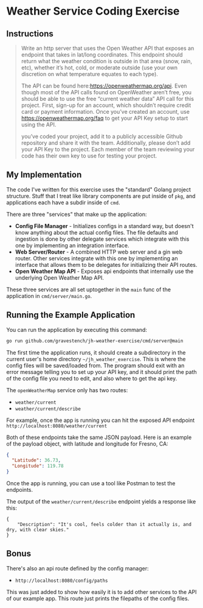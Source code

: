 # Weather Service Coding Exercise

## Instructions
> Write an http server that uses the Open Weather API that exposes an endpoint that takes in lat/long
coordinates. This endpoint should return what the weather condition is outside in that area (snow, rain,
etc), whether it’s hot, cold, or moderate outside (use your own discretion on what temperature equates to
each type).
> 
> The API can be found here:https://openweathermap.org/api. Even though most of the API calls found on
OpenWeather aren’t free, you should be able to use the free “current weather data” API call for this
project. First, sign-up for an account, which shouldn’t require credit card or payment information. Once
you’ve created an account, use https://openweathermap.org/faq to get your API Key setup to start using
the API.
>
> you’ve coded your project, add it to a publicly accessible Github repository and share it
with the team. Additionally, please don’t add your API Key to the project. Each member of the
team reviewing your code has their own key to use for testing your project.

## My Implementation
The code I've written for this exercise uses the "standard"
Golang project structure. Stuff that I treat like library 
components are put inside of `pkg`, and applications each
have a subdir inside of `cmd`.

There are three "services" that make up the application:
* **Config File Manager** - Initializes configs in a standard way, but doesn't know anything about the actual config files. The file defaults and ingestion is done by other delegate services which integrate with this one by implementing an integration interface.
* **Web Server/Router** - A combined HTTP web server and a gin web router. Other services integrate with this one by implementing an interface that allows them to be delegates for initializing their API routes.
* **Open Weather Map API** - Exposes api endpoints that internally use the underlying Open Weather Map API.

These three services are all set uptogether in the `main` func of the 
application in `cmd/server/main.go`. 

## Running the Example Application

You can run the application by executing this command:
```bash
go run github.com/gravestench/jh-weather-exercise/cmd/server@main
```

The first time the application runs, it should create a subdirectory in the current user's 
home directory `~/jh_weather_exercise`. This is where the config files will be saved/loaded from.
The program should exit with an error message telling you to set up your API key, and it should 
print the path of the config file you need to edit, and also where to get the api key.

The `openWeatherMap` service only has two routes:
* `weather/current`
* `weather/current/describe`

For example, once the app is running you can hit the exposed API endpoint `http://localhost:8080/weather/current`

Both of these endpoints take the same JSON payload. Here is an example of the payload object, with 
latitude and longitude for Fresno, CA:
```json
{
  "Latitude": 36.73,
  "Longitude": 119.78
}
```

Once the app is running, you can use a tool like Postman to test the endpoints.

The output of the `weather/current/describe` endpoint yields a response like this:
```text
{
    "Description": "It's cool, feels colder than it actually is, and dry, with clear skies."
}
```

## Bonus
There's also an api route defined by the config manager:
* `http://localhost:8080/config/paths`

This was just added to show how easily it is to add other services to the API of our example app. 
This route just prints the filepaths of the config files. 